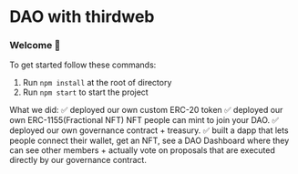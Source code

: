 # DAO with thirdweb

### **Welcome 👋**
To get started follow these commands:

1. Run `npm install` at the root of directory
2. Run `npm start` to start the project


What we did:
✅ deployed our own custom ERC-20 token
✅ deployed our own ERC-1155(Fractional NFT) NFT people can mint to join your DAO.
✅ deployed our own governance contract + treasury.
✅ built a dapp that lets people connect their wallet, get an NFT, see a DAO Dashboard where they can see other members + actually vote on proposals that are executed directly by our governance contract.
